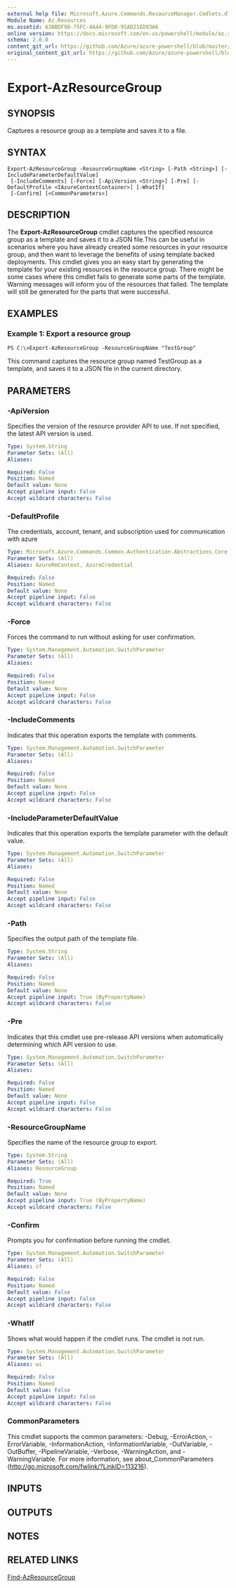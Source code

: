 ```yaml
---
external help file: Microsoft.Azure.Commands.ResourceManager.Cmdlets.dll-Help.xml
Module Name: Az.Resources
ms.assetid: 63BBDF98-75FC-4A44-9FD0-95AD21ED93A6
online version: https://docs.microsoft.com/en-us/powershell/module/az.resources/export-azresourcegroup
schema: 2.0.0
content_git_url: https://github.com/Azure/azure-powershell/blob/master/src/ResourceManager/Resources/Commands.Resources/help/Export-AzResourceGroup.md
original_content_git_url: https://github.com/Azure/azure-powershell/blob/master/src/ResourceManager/Resources/Commands.Resources/help/Export-AzResourceGroup.md
---
```


# Export-AzResourceGroup

## SYNOPSIS
Captures a resource group as a template and saves it to a file.

## SYNTAX

```
Export-AzResourceGroup -ResourceGroupName <String> [-Path <String>] [-IncludeParameterDefaultValue]
 [-IncludeComments] [-Force] [-ApiVersion <String>] [-Pre] [-DefaultProfile <IAzureContextContainer>] [-WhatIf]
 [-Confirm] [<CommonParameters>]
```

## DESCRIPTION
The **Export-AzResourceGroup** cmdlet captures the specified resource group as a template and saves it to a JSON file.This can be useful in scenarios where you have already created some resources in your resource group, and then want to leverage the benefits of using template backed deployments.
This cmdlet gives you an easy start by generating the template for your existing resources in the resource group.
There might be some cases where this cmdlet fails to generate some parts of the template.
Warning messages will inform you of the resources that failed.
The template will still be generated for the parts that were successful.

## EXAMPLES

### Example 1: Export a resource group
```
PS C:\>Export-AzResourceGroup -ResourceGroupName "TestGroup"
```

This command captures the resource group named TestGroup as a template, and saves it to a JSON file in the current directory.

## PARAMETERS

### -ApiVersion
Specifies the version of the resource provider API to use.
If not specified, the latest API version is used.

```yaml
Type: System.String
Parameter Sets: (All)
Aliases:

Required: False
Position: Named
Default value: None
Accept pipeline input: False
Accept wildcard characters: False
```

### -DefaultProfile
The credentials, account, tenant, and subscription used for communication with azure

```yaml
Type: Microsoft.Azure.Commands.Common.Authentication.Abstractions.Core.IAzureContextContainer
Parameter Sets: (All)
Aliases: AzureRmContext, AzureCredential

Required: False
Position: Named
Default value: None
Accept pipeline input: False
Accept wildcard characters: False
```

### -Force
Forces the command to run without asking for user confirmation.

```yaml
Type: System.Management.Automation.SwitchParameter
Parameter Sets: (All)
Aliases:

Required: False
Position: Named
Default value: None
Accept pipeline input: False
Accept wildcard characters: False
```

### -IncludeComments
Indicates that this operation exports the template with comments.

```yaml
Type: System.Management.Automation.SwitchParameter
Parameter Sets: (All)
Aliases:

Required: False
Position: Named
Default value: None
Accept pipeline input: False
Accept wildcard characters: False
```

### -IncludeParameterDefaultValue
Indicates that this operation exports the template parameter with the default value.

```yaml
Type: System.Management.Automation.SwitchParameter
Parameter Sets: (All)
Aliases:

Required: False
Position: Named
Default value: None
Accept pipeline input: False
Accept wildcard characters: False
```

### -Path
Specifies the output path of the template file.

```yaml
Type: System.String
Parameter Sets: (All)
Aliases:

Required: False
Position: Named
Default value: None
Accept pipeline input: True (ByPropertyName)
Accept wildcard characters: False
```

### -Pre
Indicates that this cmdlet use pre-release API versions when automatically determining which API version to use.

```yaml
Type: System.Management.Automation.SwitchParameter
Parameter Sets: (All)
Aliases:

Required: False
Position: Named
Default value: None
Accept pipeline input: False
Accept wildcard characters: False
```

### -ResourceGroupName
Specifies the name of the resource group to export.

```yaml
Type: System.String
Parameter Sets: (All)
Aliases: ResourceGroup

Required: True
Position: Named
Default value: None
Accept pipeline input: True (ByPropertyName)
Accept wildcard characters: False
```

### -Confirm
Prompts you for confirmation before running the cmdlet.

```yaml
Type: System.Management.Automation.SwitchParameter
Parameter Sets: (All)
Aliases: cf

Required: False
Position: Named
Default value: False
Accept pipeline input: False
Accept wildcard characters: False
```

### -WhatIf
Shows what would happen if the cmdlet runs.
The cmdlet is not run.

```yaml
Type: System.Management.Automation.SwitchParameter
Parameter Sets: (All)
Aliases: wi

Required: False
Position: Named
Default value: False
Accept pipeline input: False
Accept wildcard characters: False
```

### CommonParameters
This cmdlet supports the common parameters: -Debug, -ErrorAction, -ErrorVariable, -InformationAction, -InformationVariable, -OutVariable, -OutBuffer, -PipelineVariable, -Verbose, -WarningAction, and -WarningVariable. For more information, see about_CommonParameters (http://go.microsoft.com/fwlink/?LinkID=113216).

## INPUTS

## OUTPUTS

## NOTES

## RELATED LINKS

[Find-AzResourceGroup](./Find-AzResourceGroup.md)


